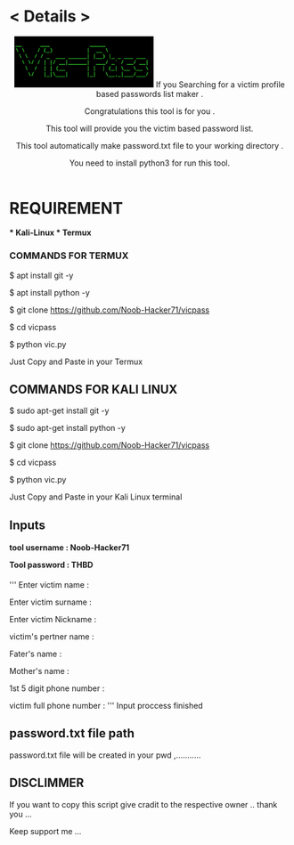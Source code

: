 <html>
<h1> < Details > </h1>
<header>
<img width="250" heigth="250" src="vic.jpg.jpg">
If you Searching for a victim profile based passwords list maker .

Congratulations this tool is for you .

This tool will provide you the victim based password list.

This tool automatically make password.txt file to your working directory .

You need to install python3 for run this tool.

</header>
<body>

 <h1>REQUIREMENT </h1>
 <b>
* Kali-Linux
* Termux
</b>
 
 
 <h3>COMMANDS FOR TERMUX</h3>
 <p>
 $ apt install git -y
 
 $ apt install python -y
 
 $ git clone https://github.com/Noob-Hacker71/vicpass
 
 $ cd vicpass
 
 $ python vic.py 
 
 Just Copy and Paste in your Termux </p>
 
## COMMANDS FOR KALI LINUX

 $ sudo apt-get install git -y 
 
 $ sudo apt-get install python -y 
 
 $ git clone https://github.com/Noob-Hacker71/vicpass
 
 $ cd vicpass
 
 $ python vic.py 
 
 Just Copy and Paste in your Kali Linux terminal


<h2>Inputs</h2>

<h4>
tool username : Noob-Hacker71

Tool password : THBD
</h4>
'''
 Enter victim name :

 Enter victim surname :
 
 
 Enter victim Nickname :


 victim's pertner name :


 Fater's name :
 
 Mother's name :

 1st 5 digit phone number :

 victim full phone number :
'''
  Input proccess finished 
  
 ## password.txt file path
  
  password.txt file will be created in your pwd ,...........
  
  ## DISCLIMMER 
  
  If you want to copy this script give cradit to the respective owner .. thank you ...
  
  
  
  <a hreg="https://www facebook.com/Noob.Hacker71"> Keep support me ...</a>
</body>
</html>
